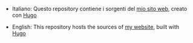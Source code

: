 - Italiano: Questo repository contiene i sorgenti del [mio sito web](https://fbresciani.github.io), creato con [Hugo](https://gohugo.io/)

- English: This repository hosts the sources of [my website](https://fbresciani.github.io), built with [Hugo](https://gohugo.io)